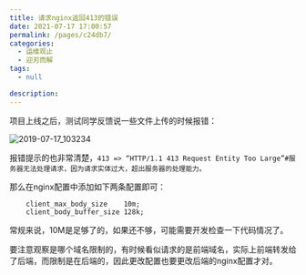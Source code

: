 ```yaml
---
title: 请求nginx返回413的错误
date: 2021-07-17 17:00:57
permalink: /pages/c24db7/
categories: 
  - 运维观止
  - 迎刃而解
tags: 
  - null

description: 
---
```



项目上线之后，测试同学反馈说一些文件上传的时候报错：

![2019-07-17_103234](http://t.eryajf.net/imgs/2021/09/4d36575655b499d3.jpg)

报错提示的也非常清楚，`413 => “HTTP/1.1 413 Request Entity Too Large”#服务器无法处理请求，因为请求实体过大，超出服务器的处理能力。`

那么在nginx配置中添加如下两条配置即可：

```
	client_max_body_size    10m;
    client_body_buffer_size 128k;
```

常规来说，10M是足够了的，如果还不够，可能需要开发检查一下代码情况了。

要注意观察是哪个域名限制的，有时候看似请求的是前端域名，实际上前端转发给了后端，而限制是在后端的，因此更改配置也要更改后端的nginx配置才对。